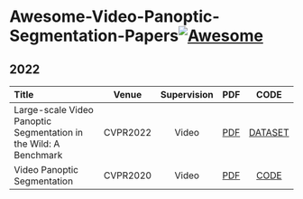 # Awesome-Video-Panoptic-Segmentation-Papers[![Awesome](https://cdn.rawgit.com/sindresorhus/awesome/d7305f38d29fed78fa85652e3a63e154dd8e8829/media/badge.svg)](https://github.com/sindresorhus/awesome)

## 2022
| Title | Venue | Supervision | PDF | CODE |
| :-----|:-----:|:---:|:---:|:----:|
| Large-scale Video Panoptic Segmentation in the Wild: A Benchmark | CVPR2022 | Video | [PDF](https://yu-wu.net/pdf/CVPR22_VIPSeg.pdf) | [DATASET]() |
| Video Panoptic Segmentation | CVPR2020 | Video | [PDF](https://arxiv.org/abs/2006.11339) | [CODE](https://github.com/mcahny/vps) |
